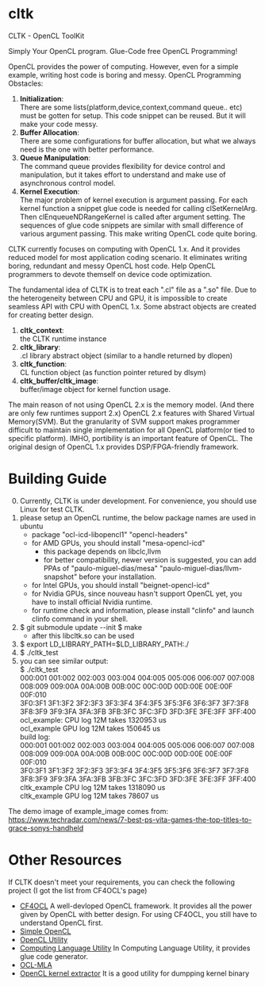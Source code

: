 # cltk
CLTK - OpenCL ToolKit

Simply Your OpenCL program.
Glue-Code free OpenCL Programming!

OpenCL provides the power of computing. However, even for a simple example, writing host code is boring and messy.
OpenCL Programming Obstacles:  
1. **Initialization**:  
    There are some lists(platform,device,context,command queue.. etc) must be gotten for setup. This code snippet can be reused. But it will make your code messy.  
2. **Buffer Allocation**:  
    There are some configurations for buffer allocation, but what we always need is the one with better performance.  
3. **Queue Manipulation**:  
    The command queue provides flexibility for device control and manipulation, but it takes effort to understand and make use of asynchronous control model.  
4. **Kernel Execution**:  
    The major problem of kernel execution is argument passing. For each kernel function a snippet glue code is needed for calling clSetKernelArg. Then clEnqueueNDRangeKernel is called after argument setting. The sequences of glue code snippets are similar with small difference of various argument passing. This make writing OpenCL code quite boring.  

CLTK currently focuses on computing with OpenCL 1.x. And it provides reduced model for most application coding scenario. It eliminates writing boring, redundant and messy OpenCL host code. Help OpenCL programmers to devote themself on device code optimization.

The fundamental idea of CLTK is to treat each ".cl" file as a ".so" file. Due to the heterogeneity between CPU and GPU, it is impossible to create seamless API with CPU with OpenCL 1.x. Some abstract objects are created for creating better design.

1. **cltk_context**:  
    the CLTK runtime instance
2. **cltk_library**:  
    .cl library abstract object (similar to a handle returned by dlopen)
3. **cltk_function**:   
    CL function object (as function pointer retured by dlsym)
4. **cltk_buffer/cltk_image**:  
    buffer/image object for kernel function usage.

The main reason of not using OpenCL 2.x is the memory model. (And there are only few runtimes support 2.x) OpenCL 2.x features with Shared Virtual Memory(SVM). But the granularity of SVM support makes programmer difficult to maintain single implementation for all OpenCL platform(or tied to specific platform). IMHO, portibility is an important feature of OpenCL. The original design of OpenCL 1.x provides DSP/FPGA-friendly framework. 


# Building Guide
0. Currently, CLTK is under development. For convenience, you should use Linux for test CLTK.
1. please setup an OpenCL runtime, the below package names are used in ubuntu 
    * package "ocl-icd-libopencl1" "opencl-headers"
    * for AMD GPUs, you should install "mesa-opencl-icd"
        - this package depends on libclc,llvm
        - for better compatibility, newer version is suggested, you can add PPAs of "paulo-miguel-dias/mesa" "paulo-miguel-dias/llvm-snapshot" before your installation.
    * for Intel GPUs, you should install "beignet-opencl-icd"
    * for Nvidia GPUs, since nouveau hasn't support OpenCL yet, you have to install official Nvidia runtime. 
    * for runtime check and information, please install "clinfo" and launch clinfo command in your shell.
3. $ git submodule update --init
   $ make
    * after this libcltk.so can be used
4. $ export LD_LIBRARY_PATH=$LD_LIBRARY_PATH:./
5. $ ./cltk_test
6. you can see similar output:  
$ ./cltk_test  
000:001 001:002 002:003 003:004 004:005 005:006 006:007 007:008 008:009 009:00A 00A:00B 00B:00C 00C:00D 00D:00E 00E:00F 00F:010  
3F0:3F1 3F1:3F2 3F2:3F3 3F3:3F4 3F4:3F5 3F5:3F6 3F6:3F7 3F7:3F8 3F8:3F9 3F9:3FA 3FA:3FB 3FB:3FC 3FC:3FD 3FD:3FE 3FE:3FF 3FF:400   
ocl_example: CPU log 12M takes 1320953 us  
ocl_example GPU log 12M takes 150645 us  
build log:  
000:001 001:002 002:003 003:004 004:005 005:006 006:007 007:008 008:009 009:00A 00A:00B 00B:00C 00C:00D 00D:00E 00E:00F 00F:010   
3F0:3F1 3F1:3F2 3F2:3F3 3F3:3F4 3F4:3F5 3F5:3F6 3F6:3F7 3F7:3F8 3F8:3F9 3F9:3FA 3FA:3FB 3FB:3FC 3FC:3FD 3FD:3FE 3FE:3FF 3FF:400   
cltk_example CPU log 12M takes 1318090 us  
cltk_example GPU log 12M takes 78607 us  

The demo image of example_image comes from:
https://www.techradar.com/news/7-best-ps-vita-games-the-top-titles-to-grace-sonys-handheld

# Other Resources
If CLTK doesn't meet your requirements, you can check the following project (I got the list from CF4OCL's page)
* [CF4OCL](https://fakenmc.github.io/cf4ocl/ "cf4ocl")
    A well-devloped OpenCL framework. It provides all the power given by OpenCL with better design.
    For using CF4OCL, you still have to understand OpenCL first.
* [Simple OpenCL](https://github.com/morousg/simple-opencl "simple-opencl")
* [OpenCL Utility](https://github.com/Oblomov/CLU "CLU")
* [Computing Language Utility](https://github.com/Computing-Language-Utility/CLU "CLU")
    In Computing Language Utility, it provides glue code generator.
* [OCL-MLA](http://tuxfan.github.io/ocl-mla/ "OCL-MLA")
* [OpenCL kernel extractor](https://github.com/anyc/ocl-ke "ocl-ke")
    It is a good utility for dumpping kernel binary

